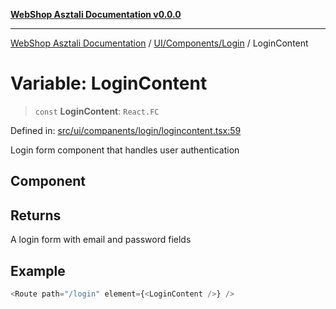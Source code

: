 [**WebShop Asztali Documentation v0.0.0**](../../../../README.md)

***

[WebShop Asztali Documentation](../../../../modules.md) / [UI/Components/Login](../README.md) / LoginContent

# Variable: LoginContent

> `const` **LoginContent**: `React.FC`

Defined in: [src/ui/companents/login/logincontent.tsx:59](https://github.com/yourusername/webshop_asztali/blob/966ac422304bbbe6308f4e6c123a88355a82fe82/src/ui/companents/login/logincontent.tsx#L59)

Login form component that handles user authentication

## Component

## Returns

A login form with email and password fields

## Example

```ts
<Route path="/login" element={<LoginContent />} />
```
